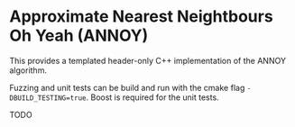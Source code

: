 # Approximate Nearest Neightbours Oh Yeah (ANNOY)

This provides a templated header-only C++ implementation of the ANNOY algorithm.

Fuzzing and unit tests can be build and run with the cmake flag `-DBUILD_TESTING=true`. Boost is required for the unit tests.


TODO